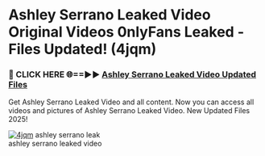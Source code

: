 # Ashley Serrano Leaked Video Original Videos 0nlyFans Leaked - Files Updated! (4jqm)

<h3>🔴 CLICK HERE 🌐==►► <a href="https://tinyurl.com/2wckxsce" rel="nofollow">Ashley Serrano Leaked Video Updated Files</a></h3>

Get Ashley Serrano Leaked Video and all content. Now you can access all videos and pictures of Ashley Serrano Leaked Video. New Updated Files 2025!

[![4jqm](https://i.imgur.com/AFduVYN.gif)](https://tinyurl.com/2wckxsce)
ashley serrano leak<br>
ashley serrano leaked video